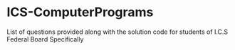 # ICS-ComputerPrograms
List of questions provided along with the solution code for students of I.C.S Federal Board Specifically
